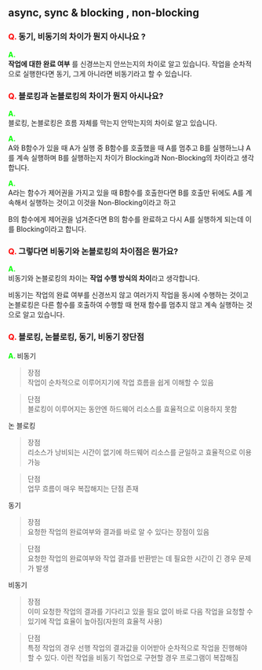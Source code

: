 ## async, sync & blocking , non-blocking

### <span style="color:red;  font-weight:bold"> Q. </span> 동기, 비동기의 차이가 뭔지 아시나요 ?

<span style="color:#00ff00;  font-weight:bold"> A. </span> <br/>
**작업에 대한 완료 여부** 를 신경쓰는지 안쓰는지의 차이로 알고 있습니다.
작업을 순차적으로 실행한다면 동기, 그게 아니라면 비동기라고 할 수 있습니다.

### <span style="color:red;  font-weight:bold"> Q. </span> 블로킹과 논블로킹의 차이가 뭔지 아시나요?

<span style="color:#00ff00;  font-weight:bold"> A. </span> <br/> 블로킹, 논블로킹은 흐름 자체를 막는지 안막는지의 차이로 알고 있습니다.

<span style="color:#00ff00;  font-weight:bold"> A. </span> <br/>
A와 B함수가 있을 때
A가 실행 중 B함수를 호출했을 때 A를 멈추고 B를 실행하느냐 A를 계속 실행하며 B를 실행하는지 차이가 Blocking과 Non-Blocking의 차이라고 생각합니다.

<span style="color:#00ff00;  font-weight:bold"> A. </span><br/>
A라는 함수가 제어권을 가지고 있을 때 B함수를 호출한다면 B를 호출만 뒤에도 A를 계속해서 실행하는 것이고 이것을 Non-Blocking이라고 하고

B의 함수에게 제어권을 넘겨준다면 B의 함수를 완료하고 다시 A를 실행하게 되는데 이를 Blocking이라고 합니다.

### <span style="color:red;  font-weight:bold"> Q. </span> 그렇다면 비동기와 논블로킹의 차이점은 뭔가요?

<span style="color:#00ff00;  font-weight:bold"> A. </span></br>
비동기와 논블로킹의 차이는 **작업 수행 방식의 차이**라고 생각합니다.

비동기는 작업의 완료 여부를 신경쓰지 않고 여러가지 작업을 동시에 수행하는 것이고
논블로킹은 다른 함수를 호출하여 수행할 때 현재 함수를 멈추지 않고 계속 실행하는 것으로 알고 있습니다.

### <span style="color:red;  font-weight:bold"> Q. </span> 블로킹, 논블로킹, 동기, 비동기 장단점

<span style="color:#00ff00;  font-weight:bold"> A. </span>비동기 <br/>

> 장점<br/>
> 작업이 순차적으로 이루어지기에 작업 흐름을 쉽게 이해할 수 있음

> 단점<br/>
> 블로킹이 이루어지는 동안엔 하드웨어 리소스를 효율적으로 이용하지 못함

논 블로킹 <br/>

> 장점<br/>
> 리소스가 낭비되는 시간이 없기에 하드웨어 리소스를 균일하고 효율적으로 이용가능

> 단점<br/>
> 업무 흐름이 매우 복잡해지는 단점 존재

동기 <br/>

> 장점<br/>
> 요청한 작업의 완료여부와 결과를 바로 알 수 있다는 장점이 있음

> 단점<br/>
> 요청한 작업의 완료여부와 작업 결과를 반환받는 데 필요한 시간이 긴 경우 문제가 발생

비동기 <br/>

> 장점<br/>
> 이미 요청한 작업의 결과를 기다리고 있을 필요 없이 바로 다음 작업을 요청할 수 있기에 작업 효율이 높아짐(자원의 효율적 사용)

> 단점 <br/>
> 특정 작업의 경우 선행 작업의 결과값을 이어받아 순차적으로 작업을 진행해야 할 수 있다. 이런 작업을 비동기 작업으로 구현할 경우 프로그램이 복잡해짐
